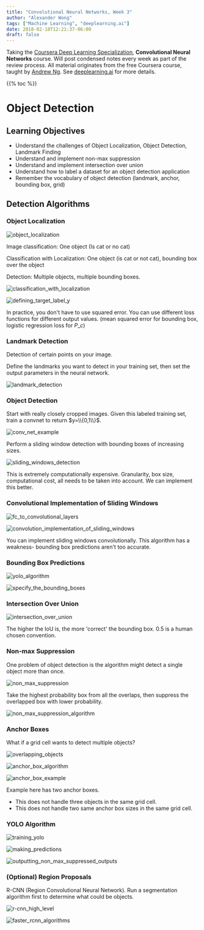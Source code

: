 ```yaml
---
title: "Convolutional Neural Networks, Week 3"
author: "Alexander Wong"
tags: ["Machine Learning", "deeplearning.ai"]
date: 2018-02-18T12:21:37-06:00
draft: false
---
```


Taking the [Coursera Deep Learning Specialization](https://www.coursera.org/specializations/deep-learning), **Convolutional Neural Networks** course. Will post condensed notes every week as part of the review process. All material originates from the free Coursera course, taught by [Andrew Ng](http://www.andrewng.org/). See [deeplearning.ai](https://www.deeplearning.ai/) for more details.

{{% toc %}}

# Object Detection

## Learning Objectives

- Understand the challenges of Object Localization, Object Detection, Landmark Finding
- Understand and implement non-max suppression
- Understand and implement intersection over union
- Understand how to label a dataset for an object detection application
- Remember the vocabulary of object detection (landmark, anchor, bounding box, grid)

## Detection Algorithms

### Object Localization

![object_localization](/img/deeplearning-ai/object_localization.png)

Image classification: One object (Is cat or no cat)

Classification with Localization: One object (is cat or not cat), bounding box over the object

Detection: Multiple objects, multiple bounding boxes.

![classification_with_localization](/img/deeplearning-ai/classification_with_localization.png)

![defining_target_label_y](/img/deeplearning-ai/defining_target_label_y.png)

In practice, you don't have to use squared error. You can use different loss functions for different output values. (mean squared error for bounding box, logistic regression loss for $P\_c$)

### Landmark Detection

Detection of certain points on your image.

Define the landmarks you want to detect in your training set, then set the output parameters in the neural network.

![landmark_detection](/img/deeplearning-ai/landmark_detection.png)

### Object Detection

Start with really closely cropped images. Given this labeled training set, train a convnet to return $y=\\{0,1\\}$.

![conv_net_example](/img/deeplearning-ai/conv_net_example.png)

Perform a sliding window detection with bounding boxes of increasing sizes.

![sliding_windows_detection](/img/deeplearning-ai/sliding_windows_detection.png)

This is extremely computationally expensive. Granularity, box size, computational cost, all needs to be taken into account. We can implement this better.

### Convolutional Implementation of Sliding Windows

![fc_to_convolutional_layers](/img/deeplearning-ai/fc_to_convolutional_layers.png)

![convolution_implementation_of_sliding_windows](/img/deeplearning-ai/convolution_implementation_of_sliding_windows.png)

You can implement sliding windows convolutionally. This algorithm has a weakness- bounding box predictions aren't too accurate.

### Bounding Box Predictions

![yolo_algorithm](/img/deeplearning-ai/yolo_algorithm.png)

![specify_the_bounding_boxes](/img/deeplearning-ai/specify_the_bounding_boxes.png)

### Intersection Over Union

![intersection_over_union](/img/deeplearning-ai/intersection_over_union.png)

The higher the IoU is, the more 'correct' the bounding box. 0.5 is a human chosen convention.

### Non-max Suppression

One problem of object detection is the algorithm might detect a single object more than once.

![non_max_suppression](/img/deeplearning-ai/non_max_suppression.png)

Take the highest probability box from all the overlaps, then suppress the overlapped box with lower probability.

![non_max_suppression_algorithm](/img/deeplearning-ai/non_max_suppression_algorithm.png)

### Anchor Boxes

What if a grid cell wants to detect multiple objects?

![overlapping_objects](/img/deeplearning-ai/overlapping_objects.png)

![anchor_box_algorithm](/img/deeplearning-ai/anchor_box_algorithm.png)

![anchor_box_example](/img/deeplearning-ai/anchor_box_example.png)

Example here has two anchor boxes.

- This does not handle three objects in the same grid cell.
- This does not handle two same anchor box sizes in the same grid cell.

### YOLO Algorithm

![training_yolo](/img/deeplearning-ai/training_yolo.png)

![making_predictions](/img/deeplearning-ai/making_predictions.png)

![outputting_non_max_suppressed_outputs](/img/deeplearning-ai/outputting_non_max_suppressed_outputs.png)

### (Optional) Region Proposals

R-CNN (Region Convolutional Neural Network). Run a segmentation algorithm first to determine what could be objects.

![r-cnn_high_level](/img/deeplearning-ai/r-cnn_high_level.png)

![faster_rcnn_algorithms](/img/deeplearning-ai/faster_rcnn_algorithms.png)
